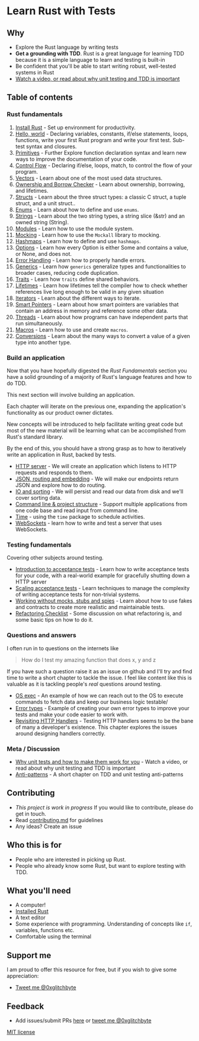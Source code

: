# Learn Rust with Tests

## Why

* Explore the Rust language by writing tests
* **Get a grounding with TDD**. Rust is a great language for learning TDD because it is a simple language to learn and testing is built-in
* Be confident that you'll be able to start writing robust, well-tested systems in Rust
* [Watch a video, or read about why unit testing and TDD is important](why.md)

## Table of contents

### Rust fundamentals

1. [Install Rust](src/install_rust.md) - Set up environment for productivity.
2. [Hello, world](src/hello_world.md) - Declaring variables, constants, if/else statements, loops, functions, write your first Rust program and write your first test. Sub-test syntax and closures.
3. [Primitives](src/primitives.md) - Further Explore function declaration syntax and learn new ways to improve the documentation of your code.
4. [Control Flow](src/control_flow.md) - Declaring if/else, loops, match, to control the flow of your program.
4. [Vectors](src/vectors.md) - Learn about one of the most used data structures.
5. [Ownership and Borrow Checker](src/ownership_borrow_checker.md) - Learn about ownership, borrowing, and lifetimes.
6. [Structs](src/structs.md) - Learn about the three struct types: a classic C struct, a tuple struct, and a unit struct..
7. [Enums](src/enums.md) - Learn about how to define and use `enums`.
8. [Strings](src/strings.md) - Learn about the two string types, a string slice (&str) and an owned string (String).
9. [Modules](src/modules.md) - Learn how to use the module system.
10. [Mocking](src/mocking.md) - Learn how to use the `Mockall` library to mocking.
11. [Hashmaps](src/hashmaps.md) - Learn how to define and use `hashmaps`.
12. [Options](src/options.md) - Learn how every Option is either Some and contains a value, or None, and does not.
13. [Error Handling](src/error_handling.md) - Learn how to properly handle errors.
14. [Generics](src/generics.md) - Learn how `generics` generalize types and functionalities to broader cases, reducing code duplication.
15. [Traits](src/traits.md) - Learn how `traits` define shared behaviors.
16. [Lifetimes](src/lifetimes.md) - Learn how lifetimes tell the compiler how to check whether references live long enough to be valid in any given situation
17. [Iterators](src/iterators.md) - Learn about the different ways to iterate.
18. [Smart Pointers](src/smart_pointers.md) - Learn about how smart pointers are variables that contain an address in memory and reference some other data.
19. [Threads](src/threads.md) - Learn about how programs can have independent parts that run simultaneously.
20. [Macros](macros.md) - Learn how to use and create `macros`.
21. [Conversions](conversions.md) - Learn about the many ways to convert a value of a given type into another type.

### Build an application

Now that you have hopefully digested the _Rust Fundamentals_ section you have a solid grounding of a majority of Rust's language features and how to do TDD.

This next section will involve building an application.

Each chapter will iterate on the previous one, expanding the application's functionality as our product owner dictates.

New concepts will be introduced to help facilitate writing great code but most of the new material will be learning what can be accomplished from Rust's standard library.

By the end of this, you should have a strong grasp as to how to iteratively write an application in Rust, backed by tests.

* [HTTP server](http-server.md) - We will create an application which listens to HTTP requests and responds to them.
* [JSON, routing and embedding](json.md) - We will make our endpoints return JSON and explore how to do routing.
* [IO and sorting](io.md) - We will persist and read our data from disk and we'll cover sorting data.
* [Command line & project structure](command-line.md) - Support multiple applications from one code base and read input from command line.
* [Time](time.md) - using the `time` package to schedule activities.
* [WebSockets](websockets.md) - learn how to write and test a server that uses WebSockets.

### Testing fundamentals

Covering other subjects around testing.

* [Introduction to acceptance tests](intro-to-acceptance-tests.md) - Learn how to write acceptance tests for your code, with a real-world example for gracefully shutting down a HTTP server
* [Scaling acceptance tests](scaling-acceptance-tests.md) - Learn techniques to manage the complexity of writing acceptance tests for non-trivial systems.
* [Working without mocks, stubs and spies](working-without-mocks.md) - Learn about how to use fakes and contracts to create more realistic and maintainable tests.
* [Refactoring Checklist](refactoring-checklist.md) - Some discussion on what refactoring is, and some basic tips on how to do it.

### Questions and answers

I often run in to questions on the internets like

> How do I test my amazing function that does x, y and z

If you have such a question raise it as an issue on github and I'll try and find time to write a short chapter to tackle the issue. I feel like content like this is valuable as it is tackling people's _real_ questions around testing.

* [OS exec](os-exec.md) - An example of how we can reach out to the OS to execute commands to fetch data and keep our business logic testable/
* [Error types](error-types.md) - Example of creating your own error types to improve your tests and make your code easier to work with.
* [Revisiting HTTP Handlers](http-handlers-revisited.md) - Testing HTTP handlers seems to be the bane of many a developer's existence. This chapter explores the issues around designing handlers correctly.

### Meta / Discussion

* [Why unit tests and how to make them work for you](why.md) - Watch a video, or read about why unit testing and TDD is important
* [Anti-patterns](anti-patterns.md) - A short chapter on TDD and unit testing anti-patterns

## Contributing

* _This project is work in progress_ If you would like to contribute, please do get in touch.
* Read [contributing.md](https://github.com/quii/learn-Rust-with-tests/tree/842f4f24d1f1c20ba3bb23cbc376c7ca6f7ca79a/contributing.md) for guidelines
* Any ideas? Create an issue

## Who this is for

* People who are interested in picking up Rust.
* People who already know some Rust, but want to explore testing with TDD.

## What you'll need

* A computer!
* [Installed Rust](https://rust-lang.org/)
* A text editor
* Some experience with programming. Understanding of concepts like `if`, variables, functions etc.
* Comfortable using the terminal

## Support me

I am proud to offer this resource for free, but if you wish to give some appreciation:

- [Tweet me @0xglitchbyte](https://twitter.com/0xglitchbyte)

## Feedback

* Add issues/submit PRs [here](https://github.com/0xGlitchbyte/learn_Rust_with_tests) or [tweet me @0xglitchbyte](https://twitter.com/0xglitchbyte)

[MIT license](LICENSE.md)

